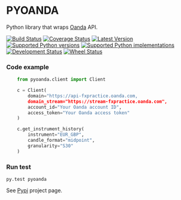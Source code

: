 # PYOANDA

Python library that wraps [Oanda](http://oanda.com) API.

[![Build Status](https://travis-ci.org/toloco/pyoanda.svg?branch=master)](https://travis-ci.org/toloco/pyoanda)
[![Coverage Status](https://coveralls.io/repos/toloco/pyoanda/badge.svg)](https://coveralls.io/r/toloco/pyoanda)
[![Latest Version](https://pypip.in/version/pyoanda/badge.svg)](https://pypi.python.org/pypi/pyoanda/)
[![Supported Python versions](https://pypip.in/py_versions/pyoanda/badge.svg)](https://pypi.python.org/pypi/pyoanda/)
[![Supported Python implementations](https://pypip.in/implementation/pyoanda/badge.svg)](https://pypi.python.org/pypi/pyoanda/)
[![Development Status](https://pypip.in/status/pyoanda/badge.svg)](https://pypi.python.org/pypi/pyoanda/)
[![Wheel Status](https://pypip.in/wheel/pyoanda/badge.svg)](https://pypi.python.org/pypi/pyoanda/)


### Code example

```python
    from pyoanda.client import Client

    c = Client(
        domain="https://api-fxpractice.oanda.com,
        domain_stream="https://stream-fxpractice.oanda.com",
        account_id="Your Oanda account ID",
        access_token="Your Oanda access token"
    )

    c.get_instrument_history(
        instrument="EUR_GBP",
        candle_format="midpoint",
        granularity="S30"
    )
```

### Run test
```shell
py.test pyoanda
```


See [Pypi](https://pypi.python.org/pypi/pyoanda/0.1.0) project page.

